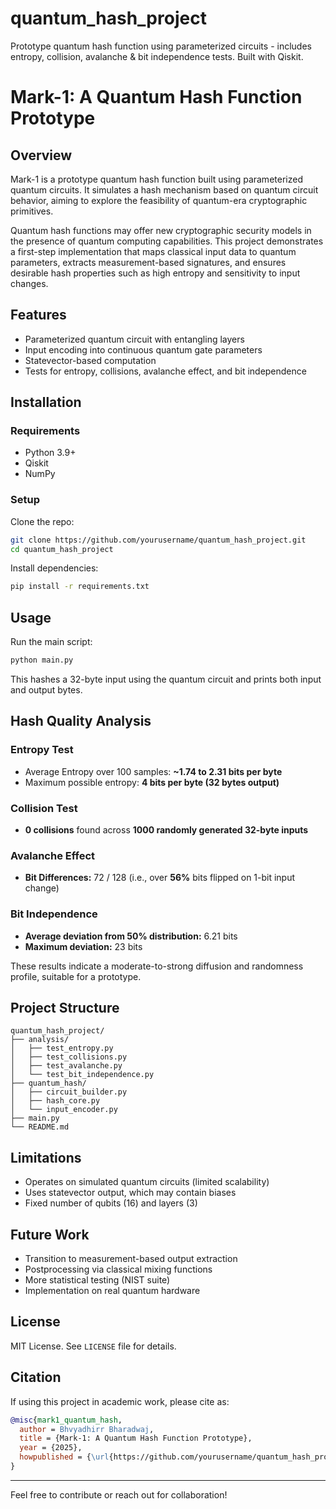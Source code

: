 # quantum_hash_project
Prototype quantum hash function using parameterized circuits - includes entropy, collision, avalanche &amp; bit independence tests. Built with Qiskit.

# Mark-1: A Quantum Hash Function Prototype

## Overview

Mark-1 is a prototype quantum hash function built using parameterized quantum circuits. It simulates a hash mechanism based on quantum circuit behavior, aiming to explore the feasibility of quantum-era cryptographic primitives.

Quantum hash functions may offer new cryptographic security models in the presence of quantum computing capabilities. This project demonstrates a first-step implementation that maps classical input data to quantum parameters, extracts measurement-based signatures, and ensures desirable hash properties such as high entropy and sensitivity to input changes.

## Features

- Parameterized quantum circuit with entangling layers
- Input encoding into continuous quantum gate parameters
- Statevector-based computation
- Tests for entropy, collisions, avalanche effect, and bit independence

## Installation

### Requirements

- Python 3.9+
- Qiskit
- NumPy

### Setup

Clone the repo:

```bash
git clone https://github.com/yourusername/quantum_hash_project.git
cd quantum_hash_project
```

Install dependencies:

```bash
pip install -r requirements.txt
```

## Usage

Run the main script:

```bash
python main.py
```

This hashes a 32-byte input using the quantum circuit and prints both input and output bytes.

## Hash Quality Analysis

### Entropy Test

- Average Entropy over 100 samples: **\~1.74 to 2.31 bits per byte**
- Maximum possible entropy: **4 bits per byte (32 bytes output)**

### Collision Test

- **0 collisions** found across **1000 randomly generated 32-byte inputs**

### Avalanche Effect

- **Bit Differences:** 72 / 128 (i.e., over **56%** bits flipped on 1-bit input change)

### Bit Independence

- **Average deviation from 50% distribution:** 6.21 bits
- **Maximum deviation:** 23 bits

These results indicate a moderate-to-strong diffusion and randomness profile, suitable for a prototype.

## Project Structure

```
quantum_hash_project/
├── analysis/
│   ├── test_entropy.py
│   ├── test_collisions.py
│   ├── test_avalanche.py
│   └── test_bit_independence.py
├── quantum_hash/
│   ├── circuit_builder.py
│   ├── hash_core.py
│   └── input_encoder.py
├── main.py
└── README.md
```

## Limitations

- Operates on simulated quantum circuits (limited scalability)
- Uses statevector output, which may contain biases
- Fixed number of qubits (16) and layers (3)

## Future Work

- Transition to measurement-based output extraction
- Postprocessing via classical mixing functions
- More statistical testing (NIST suite)
- Implementation on real quantum hardware

## License

MIT License. See `LICENSE` file for details.

## Citation

If using this project in academic work, please cite as:

```bibtex
@misc{mark1_quantum_hash,
  author = Bhvyadhirr Bharadwaj,
  title = {Mark-1: A Quantum Hash Function Prototype},
  year = {2025},
  howpublished = {\url{https://github.com/yourusername/quantum_hash_project}},
}
```

---

Feel free to contribute or reach out for collaboration!


